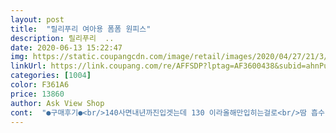 ```yaml
---
layout: post 
title:  "릴리푸리 여아용 폼폼 원피스" 
description: 릴리푸리  ..
date: 2020-06-13 15:22:47 
img: https://static.coupangcdn.com/image/retail/images/2020/04/27/21/3/91294e20-c7fb-423a-b2d3-5fd89e7bc1e8.jpg 
linkUrl: https://link.coupang.com/re/AFFSDP?lptag=AF3600438&subid=ahnPublicAsk&pageKey=1520083498&itemId=2608294965&vendorItemId=70599403888&traceid=V0-113-0285f2863c69a650 
categories: [1004] 
color: F361A6 
price: 13860 
author: Ask View Shop 
cont:  "●구매후기●<br/>140사면내년까진입겟는데 130 이라올해만입히는걸로<br/>땀 흡수 잘 되는 시원한 재질입니다 아이가 이쁘다고 좋아해요 밝은 노랑으로 촌스럽지 않고 입으니 완전 러블리 하네요정사이즈에요<br/>옷이뻐요<br/>이뻐요<br/>작은 초2인데 120센티안되고 몸무게20인데 130 딱맞아요<br/>치마길이 무릎<br/>" 
---
```

